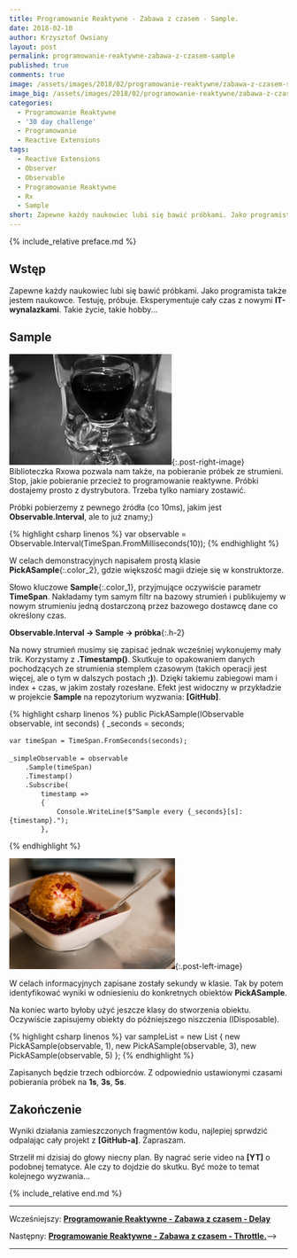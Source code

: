```yaml
---
title: Programowanie Reaktywne - Zabawa z czasem - Sample.
date: 2018-02-10
author: Krzysztof Owsiany
layout: post
permalink: programowanie-reaktywne-zabawa-z-czasem-sample
published: true
comments: true        
image: /assets/images/2018/02/programowanie-reaktywne/zabawa-z-czasem-sample/post.jpg
image_big: /assets/images/2018/02/programowanie-reaktywne/zabawa-z-czasem-sample/post-big.jpg
categories:
  - Programowanie Reaktywne
  - '30 day challenge'
  - Programowanie
  - Reactive Extensions
tags:
  - Reactive Extensions
  - Observer
  - Observable
  - Programowanie Reaktywne
  - Rx
  - Sample
short: Zapewne każdy naukowiec lubi się bawić próbkami. Jako programista także jestem naukowce. Testuję, próbuje. Eksperymentuje cały czas z nowymi IT-wynalazkami. Takie życie, takie hobby...
---
```

{% include_relative preface.md %}

## Wstęp
Zapewne każdy naukowiec lubi się bawić próbkami. Jako programista także jestem naukowce. Testuję, próbuje. Eksperymentuje cały czas z nowymi **IT-wynalazkami**. Takie życie, takie hobby...

## Sample
[![Reactive Extensions - Sample][post]][post-big]{:.post-right-image}
Biblioteczka Rxowa pozwala nam także, na pobieranie próbek ze strumieni. Stop, jakie pobieranie przecież to programowanie reaktywne. Próbki dostajemy prosto z dystrybutora. Trzeba tylko namiary zostawić. 

Próbki pobierzemy z pewnego źródła (co 10ms), jakim jest **Observable.Interval**, ale to już znamy;)

{% highlight csharp linenos %}
var observable = Observable.Interval(TimeSpan.FromMilliseconds(10));
{% endhighlight %}

W celach demonstracyjnych napisałem prostą klasie **PickASample**{:.color_2}, gdzie większość magii dzieje się w konstruktorze.

Słowo kluczowe **Sample**{:.color_1}, przyjmujące oczywiście parametr **TimeSpan**. Nakładamy tym samym filtr na bazowy strumień i publikujemy w nowym strumieniu jedną dostarczoną przez bazowego dostawcę dane co określony czas. 

**Observable.Interval -> Sample -> próbka**{:.h-2}

Na nowy strumień musimy się zapisać jednak wcześniej wykonujemy mały trik. Korzystamy z **.Timestamp()**. Skutkuje to opakowaniem danych pochodzących ze strumienia stemplem czasowym (takich operacji jest więcej, ale o tym w dalszych postach **;)**). Dzięki takiemu zabiegowi mam i index + czas, w jakim zostały rozesłane. Efekt jest widoczny w przykładzie w projekcie **Sample** na repozytorium wyzwania: **[GitHub]**.

{% highlight csharp linenos %}
public PickASample(IObservable<long> observable, int seconds)
{
	_seconds = seconds;

	var timeSpan = TimeSpan.FromSeconds(seconds);

	_simpleObservable = observable
		.Sample(timeSpan)
		.Timestamp()
		.Subscribe(
			timestamp =>
			{
				Console.WriteLine($"Sample every {_seconds}[s]: {timestamp}.");
			},			
{% endhighlight %}

[![Reactive Extensions - Sample][image1]][image1-big]{:.post-left-image}

W celach informacyjnych zapisane zostały sekundy w klasie. Tak by potem identyfikować wyniki w odniesieniu do konkretnych obiektów **PickASample**.

Na koniec warto byłoby użyć jeszcze klasy do stworzenia obiektu.
Oczywiście zapisujemy obiekty do późniejszego niszczenia (IDisposable).

{% highlight csharp linenos %}
var sampleList = new List<IDisposable>
{
	new PickASample(observable, 1),
	new PickASample(observable, 3),
	new PickASample(observable, 5)
};
{% endhighlight %}

Zapisanych będzie trzech odbiorców. Z odpowiednio ustawionymi czasami pobierania próbek na **1s**, **3s**, **5s**.

## Zakończenie
Wyniki działania zamieszczonych fragmentów kodu, najlepiej sprwdzić odpalając cały projekt z **[GitHub-a]**. Zapraszam.

Strzelił mi dzisiaj do głowy niecny plan. By nagrać serie video na **[YT]** o podobnej tematyce. Ale czy to dojdzie do skutku. Być może to temat kolejnego wyzwania...

{% include_relative end.md %}

------
Wcześniejszy: **[Programowanie Reaktywne - Zabawa z czasem - Delay][previous]**

Następny: **[Programowanie Reaktywne - Zabawa z czasem - Throttle.][next]**-->

------
[previous]: {{site.url}}/programowanie-reaktywne-zabawa-z-czasem-delay
[next]: {{site.url}}/programowanie-reaktywne-zabawa-z-czasem-throttle

[post]: /assets/images/2018/02/programowanie-reaktywne/zabawa-z-czasem-sample/post.jpg
[post-big]: /assets/images/2018/02/programowanie-reaktywne/zabawa-z-czasem-sample/post-big.jpg

[image1]: /assets/images/2018/02/programowanie-reaktywne/zabawa-z-czasem-sample/image1.jpg
[image1-big]: /assets/images/2018/02/programowanie-reaktywne/zabawa-z-czasem-sample/image1-big.jpg
